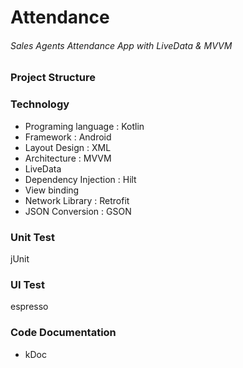 # Attendance
###### Sales Agents Attendance App with LiveData & MVVM

### Project Structure
### Technology
- Programing language : Kotlin
- Framework : Android
- Layout Design : XML
- Architecture : MVVM
- LiveData
- Dependency Injection : Hilt
- View binding
- Network Library : Retrofit
- JSON Conversion : GSON

### Unit Test
jUnit

### UI Test
espresso

### Code Documentation
- kDoc
